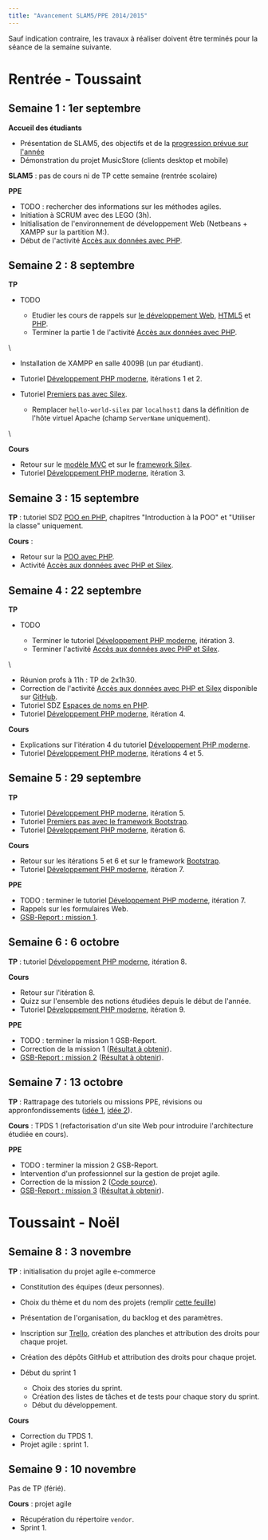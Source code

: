 ```yaml
---
title: "Avancement SLAM5/PPE 2014/2015"
---
```


Sauf indication contraire, les travaux à réaliser doivent être terminés pour la séance de la semaine suivante.

# Rentrée - Toussaint

## Semaine 1 : 1er septembre

**Accueil des étudiants**

* Présentation de SLAM5, des objectifs et de la [progression prévue sur l'année](https://docs.google.com/spreadsheet/ccc?key=0Ai28xIJg0K-zdFhYV1p1UHc3T3ItaENkYWtEQnRWYkE&usp=sharing)
* Démonstration du projet MusicStore (clients desktop et mobile)

**SLAM5** : pas de cours ni de TP cette semaine (rentrée scolaire)

**PPE**

* TODO : rechercher des informations sur les méthodes agiles.
* Initiation à SCRUM avec des LEGO (3h).
* Initialisation de l'environnement de développement Web (Netbeans + XAMPP sur la partition M:).
* Début de l'activité [Accès aux données avec PHP](/activite/acces-donnees-php).

## Semaine 2 : 8 septembre

**TP**

* TODO

    * Etudier les cours de rappels sur [le développement Web](/cours/introduction-developpement-web/), [HTML5](/cours/html5-en-bref) et [PHP](/cours/php-en-bref/).
    * Terminer la partie 1 de l'activité [Accès aux données avec PHP](/activite/acces-donnees-php).

\

* Installation de XAMPP en salle 4009B (un par étudiant).
* Tutoriel [Développement PHP moderne](/tutoriel/developpement-php-moderne/), itérations 1 et 2.
* Tutoriel [Premiers pas avec Silex](/tutoriel/premiers-pas-framework-php-silex/).

    * Remplacer `hello-world-silex` par `localhost1` dans la définition de l'hôte virtuel Apache (champ `ServerName` uniquement).

\

**Cours**

* Retour sur le [modèle MVC](/cours/modele-mvc) et sur le [framework Silex](/tutoriel/premiers-pas-framework-php-silex/).
* Tutoriel [Développement PHP moderne](/tutoriel/developpement-php-moderne/), itération 3.

## Semaine 3 : 15 septembre

**TP** : tutoriel SDZ [POO en PHP](http://fr.openclassrooms.com/informatique/cours/programmez-en-oriente-objet-en-php), chapitres "Introduction à la POO" et "Utiliser la classe" uniquement.

**Cours** : 

* Retour sur la [POO avec PHP](/cours/poo-php-en-bref/).
* Activité [Accès aux données avec PHP et Silex](/activite/acces-donnees-php-silex/).

## Semaine 4 : 22 septembre

**TP**

* TODO

    * Terminer le tutoriel [Développement PHP moderne](/tutoriel/developpement-php-moderne/), itération 3.
    * Terminer l'activité [Accès aux données avec PHP et Silex](/activite/acces-donnees-php-silex/).

\

* Réunion profs à 11h : TP de 2x1h30.
* Correction de l'activité [Accès aux données avec PHP et Silex](/activite/acces-donnees-php-silex/) disponible sur [GitHub](https://github.com/lmdsio/MesNews-silex).
* Tutoriel SDZ [Espaces de noms en PHP](http://fr.openclassrooms.com/informatique/cours/les-espaces-de-noms-en-php).
* Tutoriel [Développement PHP moderne](/tutoriel/developpement-php-moderne/), itération 4.

**Cours**

* Explications sur l'itération 4 du tutoriel [Développement PHP moderne](/tutoriel/developpement-php-moderne/).
* Tutoriel [Développement PHP moderne](/tutoriel/developpement-php-moderne/), itérations 4 et 5.

## Semaine 5 : 29 septembre

**TP**

* Tutoriel [Développement PHP moderne](/tutoriel/developpement-php-moderne/), itération 5.
* Tutoriel [Premiers pas avec le framework Bootstrap](/tutoriel/premiers-pas-framework-bootstrap/).
* Tutoriel [Développement PHP moderne](/tutoriel/developpement-php-moderne/), itération 6.

**Cours**

* Retour sur les itérations 5 et 6 et sur le framework [Bootstrap](http://getbootstrap.com).
* Tutoriel [Développement PHP moderne](/tutoriel/developpement-php-moderne/), itération 7.

**PPE**

* TODO : terminer le tutoriel [Développement PHP moderne](/tutoriel/developpement-php-moderne/), itération 7.
* Rappels sur les formulaires Web.
* [GSB-Report : mission 1](/activite/gsb-report-mission1).

## Semaine 6 : 6 octobre

**TP** : tutoriel [Développement PHP moderne](/tutoriel/developpement-php-moderne/), itération 8.

**Cours**

* Retour sur l'itération 8.
* Quizz sur l'ensemble des notions étudiées depuis le début de l'année.
* Tutoriel [Développement PHP moderne](/tutoriel/developpement-php-moderne/), itération 9.

**PPE**

* TODO : terminer la mission 1 GSB-Report.
* Correction de la mission 1 ([Résultat à obtenir](http://gsb-report-1.bpesquet.fr)).
* [GSB-Report : mission 2](/activite/gsb-report-mission2) ([Résultat à obtenir](http://gsb-report-2.bpesquet.fr)).

## Semaine 7 : 13 octobre

**TP** : Rattrapage des tutoriels ou missions PPE, révisions ou appronfondissements ([idée 1](http://fr.openclassrooms.com/informatique/cours/prenez-en-main-bootstrap), [idée 2](http://fr.openclassrooms.com/informatique/cours/programmez-en-oriente-objet-en-php)).

**Cours** : TPDS 1 (refactorisation d'un site Web pour introduire l'architecture étudiée en cours).

**PPE**

* TODO : terminer la mission 2 GSB-Report.
* Intervention d'un professionnel sur la gestion de projet agile.
* Correction de la mission 2 ([Code source](https://github.com/lmdsio/GSB-Report-correction)).
* [GSB-Report : mission 3](/activite/gsb-report-mission3) ([Résultat à obtenir](http://gsb-report-3.bpesquet.fr)).

# Toussaint - Noël

## Semaine 8 : 3 novembre

**TP** : initialisation du projet agile e-commerce

* Constitution des équipes (deux personnes).
* Choix du thème et du nom des projets (remplir [cette feuille](https://docs.google.com/spreadsheets/d/1sy6pItWwDct-MpJ9yaKjm9T4VAcN363ybROOIIaxN0U/edit?usp=sharing))
* Présentation de l'organisation, du backlog et des paramètres.
* Inscription sur [Trello](http://trello.com), création des planches et attribution des droits pour chaque projet.
* Création des dépôts GitHub et attribution des droits pour chaque projet.
* Début du sprint 1

    * Choix des stories du sprint.
    * Création des listes de tâches et de tests pour chaque story du sprint.
    * Début du développement.

**Cours**

* Correction du TPDS 1.
* Projet agile : sprint 1.

## Semaine 9 : 10 novembre

Pas de TP (férié).

**Cours** : projet agile

* Récupération du répertoire `vendor`.
* Sprint 1.
